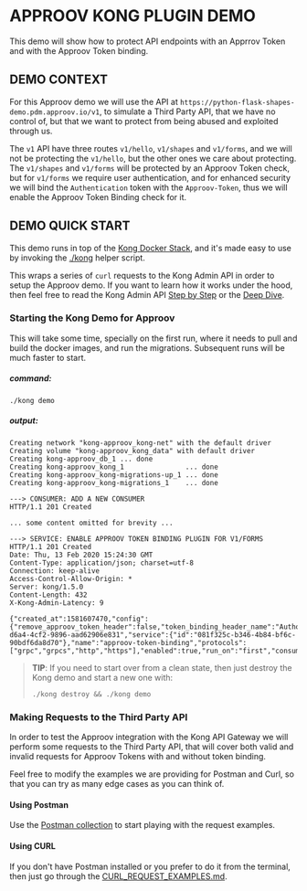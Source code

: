 # APPROOV KONG PLUGIN DEMO

This demo will show how to protect API endpoints with an Apprrov Token and with the Approov Token binding.

## DEMO CONTEXT

For this Approov demo we will use the API at `https://python-flask-shapes-demo.pdm.approov.io/v1`, to simulate a Third Party API, that we have no control of, but that we want to protect from being abused and exploited through us.

The `v1` API have three routes `v1/hello`, `v1/shapes` and `v1/forms`, and we will not be protecting the `v1/hello`, but the other ones we care about protecting. The `v1/shapes` and `v1/forms` will be protected by an Approov Token check, but for `v1/forms` we require user authentication, and for enhanced security we will bind the `Authentication` token with the `Approov-Token`, thus we will enable the Approov Token Binding check for it.


## DEMO QUICK START

This demo runs in top of the [Kong Docker Stack](/docs/KONG_DOCKER_STACK.md), and it's made easy to use by invoking the [./kong](/bin/kong.sh) helper script.

This wraps a series of `curl` requests to the Kong Admin API in order to setup the Approov demo. If you want to learn how it works under the hood, then feel free to read the Kong Admin API [Step by Step](/docs/KONG_ADMIN_API_STEP_BY_STEP.md) or the [Deep Dive](/docs/KONG_ADMIN_API_DEEP_DIVE.md).

### Starting the Kong Demo for Approov

This will take some time, specially on the first run, where it needs to pull and build the docker images, and run the migrations. Subsequent runs will be much faster to start.

##### command:

```
./kong demo
```

##### output:

```
Creating network "kong-approov_kong-net" with the default driver
Creating volume "kong-approov_kong_data" with default driver
Creating kong-approov_db_1 ... done
Creating kong-approov_kong_1               ... done
Creating kong-approov_kong-migrations-up_1 ... done
Creating kong-approov_kong-migrations_1    ... done

---> CONSUMER: ADD A NEW CONSUMER
HTTP/1.1 201 Created

... some content omitted for brevity ...

---> SERVICE: ENABLE APPROOV TOKEN BINDING PLUGIN FOR V1/FORMS
HTTP/1.1 201 Created
Date: Thu, 13 Feb 2020 15:24:30 GMT
Content-Type: application/json; charset=utf-8
Connection: keep-alive
Access-Control-Allow-Origin: *
Server: kong/1.5.0
Content-Length: 432
X-Kong-Admin-Latency: 9

{"created_at":1581607470,"config":{"remove_approov_token_header":false,"token_binding_header_name":"Authorization","run_on_preflight":true,"remove_approov_token_binding_header":false},"id":"fc95d9f4-d6a4-4cf2-9896-aad62906e831","service":{"id":"081f325c-b346-4b84-bf6c-90bdf6da8d70"},"name":"approov-token-binding","protocols":["grpc","grpcs","http","https"],"enabled":true,"run_on":"first","consumer":null,"route":null,"tags":null}
```

> **TIP**: If you need to start over from a clean state, then just destroy the Kong demo and start a new one with:
> ```
> ./kong destroy && ./kong demo
> ```

### Making Requests to the Third Party API

In order to test the Approov integration with the Kong API Gateway we will perform some requests to the Third Party API, that will cover both valid and invalid requests for Approov Tokens with and without token binding.

Feel free to modify the examples we are providing for Postman and Curl, so that you can try as many edge cases as you can think of.

#### Using Postman

Use the [Postman collection](/postman/approov-2-kong-plugin.postman_collection.json) to start playing with the request examples.

#### Using CURL

If you don't have Postman installed or you prefer to do it from the terminal, then just go through the [CURL_REQUEST_EXAMPLES.md](/docs/CURL_REQUESTS_EXAMPLES.md).
